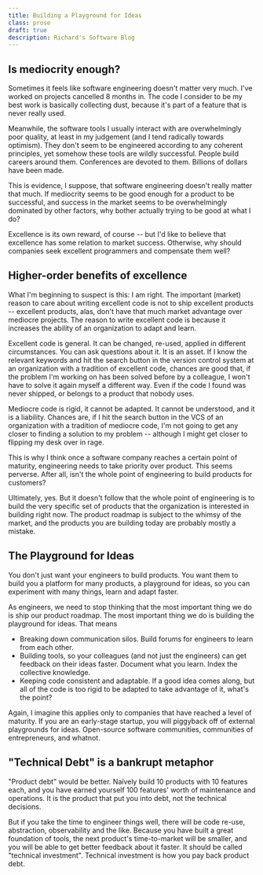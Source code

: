 ```yaml
---
title: Building a Playground for Ideas
class: prose
draft: true
description: Richard's Software Blog
---
```


## Is mediocrity enough?

Sometimes it feels like software engineering doesn't matter very much. I've worked on projects cancelled 8 months in. The code I consider to be my best work is basically collecting dust, because it's part of a feature that is never really used.

Meanwhile, the software tools I usually interact with are overwhelmingly poor quality, at least in my judgement (and I tend radically towards optimism). They don't seem to be engineered according to any coherent principles, yet somehow these tools are wildly successful. People build careers around them. Conferences are devoted to them. Billions of dollars have been made.

This is evidence, I suppose, that software engineering doesn't  really matter that much. If mediocrity seems to be good enough for a product to be successful, and success in the market seems to be overwhelmingly dominated by other factors, why bother actually trying to be good at what I do?

Excellence is its own reward, of course -- but I'd like to believe that excellence has some relation to market success. Otherwise, why should companies seek excellent programmers and compensate them well?

## Higher-order benefits of excellence

What I'm beginning to suspect is this: I am right. The important (market) reason to care about writing excellent code is not to ship excellent products -- excellent products, alas, don't have that much market advantage over mediocre projects. The reason to write excellent code is because it increases the ability of an organization to adapt and learn. 

Excellent code is general. It can be changed, re-used, applied in different circumstances. You can ask questions about it. It is an asset. If I know the relevant keywords and hit the search button in the version control system at an organization with a tradition of excellent code, chances are good that, if the problem I'm working on has been solved before by a colleague, I won't have to solve it again myself a different way. Even if the code I found was never shipped, or belongs to a product that nobody uses.

Mediocre code is rigid, it cannot be adapted. It cannot be understood, and it is a liability. Chances are, if I hit the search button in the VCS of an organization with a tradition of mediocre code, I'm not going to get any closer to finding a solution to my problem -- although I might get closer to flipping my desk over in rage.

This is why I think once a software company reaches a certain point of maturity, engineering needs to take priority over product. This seems perverse. After all, isn't the whole point of engineering to build products for customers?

Ultimately, yes. But it doesn't follow that the whole point of engineering is to build the very specific set of products that the organization is interested in building right now. The product roadmap is subject to the whimsy of the market, and the products you are building today are probably mostly a mistake.

## The Playground for Ideas

You don't just want your engineers to build products. You want them to build you a platform for many products, a playground for ideas, so you can experiment with many things, learn and adapt faster.

As engineers, we need to stop thinking that the most important thing we do is ship our product roadmap. The most important thing we do is building the playground for ideas. That means

  * Breaking down communication silos. Build forums for engineers to learn from each other.
  * Building tools, so your colleagues (and not just the engineers) can get feedback on their ideas faster. Document what you learn.  Index the collective knowledge.
  * Keeping code consistent and adaptable. If a good idea comes along, but all of the code is too rigid to be adapted to take advantage of it, what's the point?

Again, I imagine this applies only to companies that have reached a level of maturity. If you are an early-stage startup, you will piggyback off of external playgrounds for ideas. Open-source software communities, communities of entrepreneurs, and whatnot.

## "Technical Debt" is a bankrupt metaphor

"Product debt" would be better. Naïvely build 10 products with 10 features each, and you have earned yourself 100 features' worth of maintenance and operations. It is the product that put you into debt, not the technical decisions.

But if you take the time to engineer things well, there will be code re-use, abstraction, observability and the like. Because you have built a great foundation of tools, the next product's time-to-market will be smaller, and you will be able to get better feedback about it faster. It should be called "technical investment". Technical investment is how you pay back product debt.
